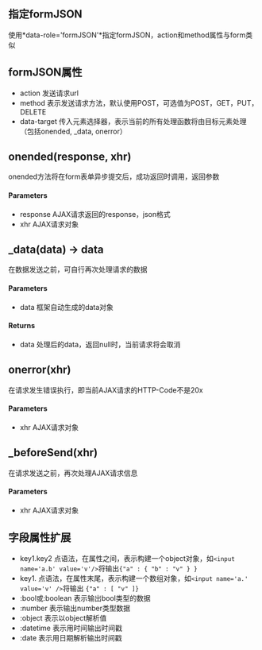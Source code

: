 ## 指定formJSON
使用*data-role='formJSON'*指定formJSON，action和method属性与form类似

## formJSON属性
* action 发送请求url
* method 表示发送请求方法，默认使用POST，可选值为POST，GET，PUT，DELETE
* data-target 传入元素选择器，表示当前的所有处理函数将由目标元素处理（包括onended, _data, onerror）

## onended(response, xhr)
onended方法将在form表单异步提交后，成功返回时调用，返回参数
#### Parameters
* response AJAX请求返回的response，json格式
* xhr AJAX请求对象


## _data(data) -> data
在数据发送之前，可自行再次处理请求的数据
#### Parameters
* data 框架自动生成的data对象
#### Returns
* data 处理后的data，返回null时，当前请求将会取消


## onerror(xhr)
在请求发生错误执行，即当前AJAX请求的HTTP-Code不是20x
#### Parameters
* xhr AJAX请求对象


## _beforeSend(xhr)
在请求发送之前，再次处理AJAX请求信息
#### Parameters
* xhr AJAX请求对象


## 字段属性扩展
* key1.key2 点语法，在属性之间，表示构建一个object对象，如`<input name='a.b' value='v'/>`将输出`{"a" : { "b" : "v" } }`
* key1. 点语法，在属性末尾，表示构建一个数组对象，如`<input name='a.' value='v' />`将输出 `{"a" : [ "v" ]}`
* :bool或:boolean 表示输出bool类型的数据
* :number 表示输出number类型数据
* :object 表示以object解析值
* :datetime 表示用时间输出时间戳
* :date 表示用日期解析输出时间戳
